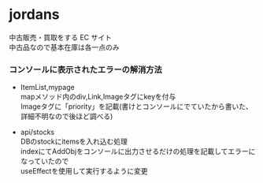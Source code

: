 # jordans

中古販売・買取をする EC サイト  
中古品なので基本在庫は各一点のみ



### コンソールに表示されたエラーの解消方法  
- ItemList,mypage  
mapメソッド内のdiv,Link,Imageタグにkeyを付与  
Imageタグに「priority」を記載(書けとコンソールにでていたから書いた、詳細不明なので後ほど調べる)  
  
- api/stocks  
DBのstockにitemsを入れ込む処理  
indexにてAddObjをコンソールに出力させるだけの処理を記載してエラーになっていたので  
useEffectを使用して実行するように変更
